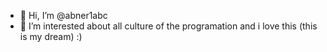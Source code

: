 - 👋 Hi, I’m @abner1abc
- 👀 I’m interested about all culture of the programation and i love this (this is my dream) :)

